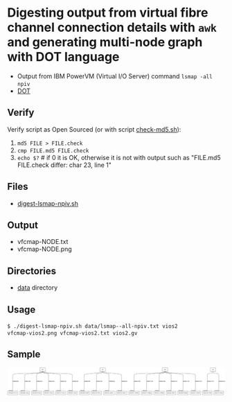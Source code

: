 # Digesting output from virtual fibre channel connection details with `awk` and generating multi-node graph with <strong>DOT</strong> language
* Output from IBM PowerVM (Virtual I/O Server) command `lsmap -all npiv`
* [DOT](https://en.wikipedia.org/wiki/DOT_(graph_description_language))

## Verify
Verify script as Open Sourced (or with script [check-md5.sh](check-md5.sh)):
1. `md5 FILE > FILE.check`
1. `cmp FILE.md5 FILE.check`        
1. `echo $?` # if 0 it is OK, otherwise it is not with output such as "FILE.md5 FILE.check differ: char 23, line 1"

## Files
* [digest-lsmap-npiv.sh](digest-lsmap-npiv.sh)

## Output
* vfcmap-NODE.txt
* vfcmap-NODE.png

## Directories
* [data](data) directory

## Usage
   ```
   $ ./digest-lsmap-npiv.sh data/lsmap--all-npiv.txt vios2
   vfcmap-vios2.png vfcmap-vios2.txt vios2.gv
   ```

## Sample
<img src="https://github.com/realBjornRoden/unix/blob/master/parseout/vfcmap-vios2.png" />
